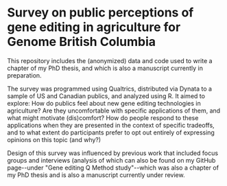 # Survey on public perceptions of gene editing in agriculture for Genome British Columbia

This repository includes the (anonymized) data and code used to write a chapter of my PhD thesis, and which is also a manuscript currently in preparation.

The survey was programmed using Qualtrics, distributed via Dynata to a sample of US and Canadian publics, and analyzed using R. It aimed to explore: How do publics
feel about new gene editing technologies in agriculture? Are they uncomfortable with specific applications of them, and what might motivate (dis)comfort? How do
people respond to these applications when they are presented in the context of specific tradeoffs, and to what extent do participants prefer to opt out entirely of
expressing opinions on this topic (and why?)

Design of this survey was influenced by previous work that included focus groups and interviews (analysis of which can also be found on my GitHub page--under "Gene editing Q Method study"--which was also a chapter of my PhD thesis and is also a manuscript currently under review.

